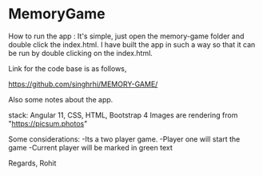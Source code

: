 # MemoryGame

How to run the app : It's simple, just open the memory-game folder and double click the index.html. I have built the app in such a way so that it can be run by double clicking on the index.html.

Link for the code base is as follows,

https://github.com/singhrhi/MEMORY-GAME/

Also some notes about the app.

stack: Angular 11, CSS, HTML, Bootstrap 4
Images are rendering from "https://picsum.photos"

Some considerations:
-Its a two player game.
-Player one will start the game
-Current player will be marked in green text

Regards,
Rohit



